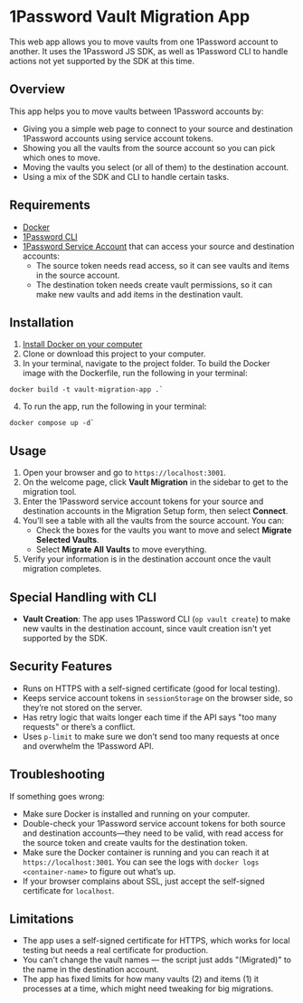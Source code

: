 # 1Password Vault Migration App

This web app allows you to move vaults from one 1Password account to another. It uses the 1Password JS SDK, as well as 1Password CLI to handle actions not yet supported by the SDK at this time.

## Overview

This app helps you to move vaults between 1Password accounts by:

- Giving you a simple web page to connect to your source and destination 1Password accounts using service account tokens.
- Showing you all the vaults from the source account so you can pick which ones to move.
- Moving the vaults you select (or all of them) to the destination account.
- Using a mix of the SDK and CLI to handle certain tasks.

## Requirements

- [Docker](https://docs.docker.com/get-started/get-docker/)
- [1Password CLI](https://developer.1password.com/docs/cli/get-started)
- [1Password Service Account](https://developer.1password.com/docs/service-accounts/get-started#create-a-service-account) that can access your source and destination accounts:
  - The source token needs read access, so it can see vaults and items in the source account.
  - The destination token needs create vault permissions, so it can make new vaults and add items in the destination vault.

## Installation

1. [Install Docker on your computer](https://docs.docker.com/get-started/get-docker/)
2. Clone or download this project to your computer.
3. In your terminal, navigate to the project folder. To build the Docker image with the Dockerfile, run the following in your terminal:
```
docker build -t vault-migration-app .`
```

4. To run the app, run the following in your terminal:
```
docker compose up -d`
```

## Usage

1. Open your browser and go to `https://localhost:3001`.
2. On the welcome page, click **Vault Migration** in the sidebar to get to the migration tool.
3. Enter the 1Password service account tokens for your source and destination accounts in the Migration Setup form, then select **Connect**.
4. You’ll see a table with all the vaults from the source account. You can:
   - Check the boxes for the vaults you want to move and select **Migrate Selected Vaults**.
   - Select **Migrate All Vaults** to move everything.
5. Verify your information is in the destination account once the vault migration completes.

## Special Handling with CLI

- **Vault Creation**: The app uses 1Password CLI (`op vault create`) to make new vaults in the destination account, since vault creation isn't yet supported by the SDK.

## Security Features

- Runs on HTTPS with a self-signed certificate (good for local testing).
- Keeps service account tokens in `sessionStorage` on the browser side, so they’re not stored on the server.
- Has retry logic that waits longer each time if the API says "too many requests" or there’s a conflict.
- Uses `p-limit` to make sure we don’t send too many requests at once and overwhelm the 1Password API.

## Troubleshooting

If something goes wrong:

- Make sure Docker is installed and running on your computer.
- Double-check your 1Password service account tokens for both source and destination accounts—they need to be valid, with read access for the source token and create vaults for the destination token.
- Make sure the Docker container is running and you can reach it at `https://localhost:3001`. You can see the logs with `docker logs <container-name>` to figure out what’s up.
- If your browser complains about SSL, just accept the self-signed certificate for `localhost`.

## Limitations

- The app uses a self-signed certificate for HTTPS, which works for local testing but needs a real certificate for production.
- You can’t change the vault names — the script just adds "(Migrated)" to the name in the destination account.
- The app has fixed limits for how many vaults (2) and items (1) it processes at a time, which might need tweaking for big migrations.